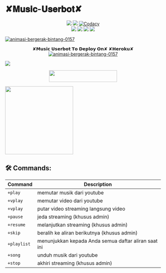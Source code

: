 #         ✘𝐌𝐮𝐬𝐢𝐜-𝐔𝐬𝐞𝐫𝐛𝐨𝐭✘

</p>
<p align="center">
    <a href="https://www.python.org/" alt="made-with-python"> <img src="https://img.shields.io/badge/Made%20with-Python-black.svg?style=flat-square&logo=python&logoColor=blue&color=Blue" /></a>
    <a href="https://github.com/ZaenXP/MusicUserbot/graphs/commit-activity" alt="Maintenance"> <img src="https://img.shields.io/badge/Maintained%3F-yes-Blue.svg?style=flat-square" /></a>
    <a href="https://app.codacy.com/gh/ZaenXP/MusicUserbot/dashboard"> <img src="https://img.shields.io/codacy/grade/a723cb464d5a4d25be3152b5d71de82d?color=Blue&logo=codacy&style=flat-square" alt="Codacy" /></a><br>
    <a href="https://github.com/ZaenXP/MusicUserbot"> <img src="https://img.shields.io/github/repo-size/ZaenXP/MusicUserbot?color=Blue&logo=github&logoColor=Blue&style=flat-square" /></a>
    <a href="https://github.com/ZaenXP/MusicUsetbot/issues"> <img src="https://img.shields.io/github/issues/ZaenXP/MusicUserbot?color=Blue&logo=github&logoColor=blue&style=flat-square" /></a>
    <a href="https://github.com/ZaenXP/MusicUserbot/network/members"> <img src="https://img.shields.io/github/forks/ZaenXP/MusicUserbot?color=Blue&logo=github&logoColor=Blue&style=flat-square" /></a>  
    <a href="https://github.com/ZaenXP/MusicUserbot/network/members"> <img src="https://img.shields.io/github/stars/ZaenXP/MusicUserbot?color=Blue&logo=github&logoColor=Blue&style=flat-square" /></a>  
</p>





<a href="https://www.gambaranimasi.org/cat-bintang-280.htm"><img src="https://www.gambaranimasi.org/data/media/280/animasi-bergerak-bintang-0157.gif" border="0" alt="animasi-bergerak-bintang-0157" /></a>
    <p align="center"> 
    ✘𝗠𝘂𝘀𝗶𝗰 𝗨𝘀𝗲𝗿𝗯𝗼𝘁 𝗧𝗼 𝗗𝗲𝗽𝗹𝗼𝘆 𝗢𝗻✘ ✘𝗛𝗲𝗿𝗼𝗸𝘂✘
<a href="https://www.gambaranimasi.org/cat-bintang-280.htm"><img src="https://www.gambaranimasi.org/data/media/280/animasi-bergerak-bintang-0157.gif" border="0" alt="animasi-bergerak-bintang-0157" /></a>
   
<img src="https://telegra.ph/file/613f681a511feb6d1b186.jpg">

<p align="center"><a href="https://heroku.com/deploy?template=https://github.com/ZaenXP/MusicUserbot"> <img src="https://img.shields.io/badge/Deploy%20To%20Heroku-Green?style=for-the-badge&logo=heroku" width="220" height="38.45"/></a></p>
<P a href="https://cloud.okteto.com/deploy?repository=https://github.com/ZaenXP/MusicUserBot"><img src="https://img.shields.io/badge/Deploy%20To%20Okteto-informational?style=for-the-badge&logo=Okteto" width="220""/></p>


## 🛠 Commands:
| Command | Description |
| ------ | ------ |
| `+play` | memutar musik dari youtube|
| `+vplay` | memutar video dari youtube |
| `+vplay` | putar video streaming langsung video |
| `+pause` | jeda streaming (khusus admin) |
| `+resume` | melanjutkan streaming (khusus admin)|
| `+skip` | beralih ke aliran berikutnya (khusus admin) |
| `+playlist` | menunjukkan kepada Anda semua daftar aliran saat ini|
| `+song` | unduh musik dari youtube |
| `+stop` |akhiri streaming (khusus admin)  |
